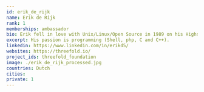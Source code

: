 ```yaml
---
id: erik_de_rijk
name: Erik de Rijk
rank: 1
memberships: ambassador
bio: Erik fell in love with Unix/Linux/Open Source in 1989 on his Highschool and it never left him. His passion is programming (Shell, php, C and C++) but last few years barely been able to sit behind a Linux terminal to write some proper code (although his hands are itching whenever he sees the crap that is floating out there). Co-founded Unix Support Nederland (USN) with 8 other students and now co-founder and head of a Linux consultancy company (Proxy) with 50 highly qualified Unix/Linux/Open Source technicians in the Netherlands (who call themselves Nerds...). Ambassador fell in love with Threefold After the software/OS revolution that Linux invoked, we need a similar revolution in compute and storage and the ThreeFold foundation may be the spark we need to start this. 
excerpt: His passion is programming (Shell, php, C and C++).
linkedin: https://www.linkedin.com/in/erikd5/
websites: https://threefold.io/
project_ids: threefold_foundation
image: ./erik_de_rijk_processed.jpg
countries: Dutch
cities:
private: 1
---
```

